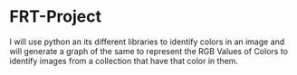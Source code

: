 # FRT-Project
I will use python an its different libraries to identify colors in an image and will generate a graph of the same to represent the RGB Values of Colors to identify images from a collection that have that color in them.
